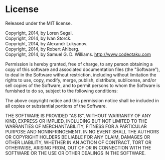 # License

Released under the MIT license.

Copyright, 2014, by Loren Segal.  
Copyright, 2014, by Ivan Storck.  
Copyright, 2014, by Alexandr Lukyanov.  
Copyright, 2014, by Robert Ahlberg.  
Copyright, 2014, by Samuel G. D. Williams. <http://www.codeotaku.com>

Permission is hereby granted, free of charge, to any person obtaining
a copy of this software and associated documentation files (the
"Software"), to deal in the Software without restriction, including
without limitation the rights to use, copy, modify, merge, publish,
distribute, sublicense, and/or sell copies of the Software, and to
permit persons to whom the Software is furnished to do so, subject to
the following conditions:

The above copyright notice and this permission notice shall be
included in all copies or substantial portions of the Software.

THE SOFTWARE IS PROVIDED "AS IS", WITHOUT WARRANTY OF ANY KIND,
EXPRESS OR IMPLIED, INCLUDING BUT NOT LIMITED TO THE WARRANTIES OF
MERCHANTABILITY, FITNESS FOR A PARTICULAR PURPOSE AND
NONINFRINGEMENT. IN NO EVENT SHALL THE AUTHORS OR COPYRIGHT HOLDERS BE
LIABLE FOR ANY CLAIM, DAMAGES OR OTHER LIABILITY, WHETHER IN AN ACTION
OF CONTRACT, TORT OR OTHERWISE, ARISING FROM, OUT OF OR IN CONNECTION
WITH THE SOFTWARE OR THE USE OR OTHER DEALINGS IN THE SOFTWARE.
